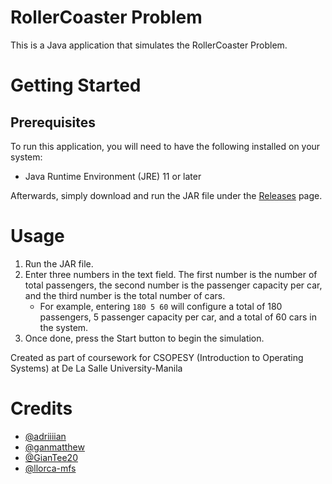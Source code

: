 # RollerCoaster Problem
This is a Java application that simulates the RollerCoaster Problem.

# Getting Started
## Prerequisites
To run this application, you will need to have the following installed on your system:
- Java Runtime Environment (JRE) 11 or later

Afterwards, simply download and run the JAR file under the [Releases](https://github.com/ganmatthew/RollerCoaster/releases) page.

# Usage
1. Run the JAR file.
2. Enter three numbers in the text field. The first number is the number of total passengers, the second number is the passenger capacity per car, and the third number is the total number of cars.
   * For example, entering ``180 5 60`` will configure a total of 180 passengers, 5 passenger capacity per car, and a total of 60 cars in the system.
4. Once done, press the Start button to begin the simulation.

Created as part of coursework for CSOPESY (Introduction to Operating Systems) at De La Salle University-Manila

# Credits
- [@adriiiian](https://github.com/adriiiian)
- [@ganmatthew](https://github.com/ganmatthew)
- [@GianTee20](https://github.com/GianTee20)
- [@llorca-mfs](https://github.com/llorca-mfs)
